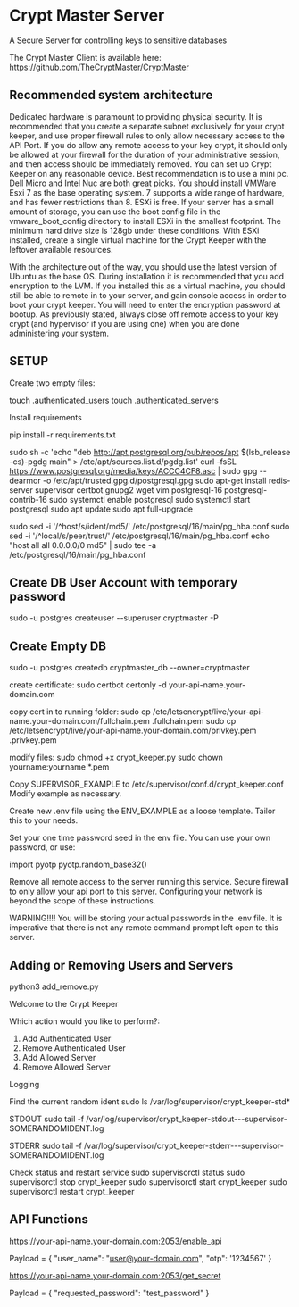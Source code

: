 # Crypt Master Server
A Secure Server for controlling keys to sensitive databases

The Crypt Master Client is available here: https://github.com/TheCryptMaster/CryptMaster


## Recommended system architecture
Dedicated hardware is paramount to providing physical security.  It is recommended that you create a separate subnet exclusively for your crypt keeper, and use proper firewall rules to only allow necessary access to the API Port.  If you do allow any remote access to your key crypt, it should only be allowed at your firewall for the duration of your administrative session, and then access should be immediately removed.  You can set up Crypt Keeper on any reasonable device.  Best recommendation is to use a mini pc.  Dell Micro and Intel Nuc are both great picks.  You should install VMWare Esxi 7 as the base operating system.  7 supports a wide range of hardware, and has fewer restrictions than 8.  ESXi is free.  If your server has a small amount of storage, you can use the boot config file in the vmware_boot_config directory to install ESXi in the smallest footprint.  The minimum hard drive size is 128gb under these conditions.  With ESXi installed, create a single virtual machine for the Crypt Keeper with the leftover available resources.

With the architecture out of the way, you should use the latest version of Ubuntu as the base OS.  During installation it is recommended that you add encryption to the LVM.  If you installed this as a virtual machine, you should still be able to remote in to your server, and gain console access in order to boot your crypt keeper.  You will need to enter the encryption password at bootup.  As previously stated, always close off remote access to your key crypt (and hypervisor if you are using one) when you are done administering your system.


## SETUP
Create two empty files:

touch .authenticated_users
touch .authenticated_servers

Install requirements

pip install -r requirements.txt

sudo sh -c 'echo "deb http://apt.postgresql.org/pub/repos/apt $(lsb_release -cs)-pgdg main" > /etc/apt/sources.list.d/pgdg.list'
curl -fsSL https://www.postgresql.org/media/keys/ACCC4CF8.asc | sudo gpg --dearmor -o /etc/apt/trusted.gpg.d/postgresql.gpg
sudo apt-get install redis-server supervisor certbot gnupg2 wget vim postgresql-16 postgresql-contrib-16 
sudo systemctl enable postgresql
sudo systemctl start postgresql
sudo apt update
sudo apt full-upgrade

sudo sed -i '/^host/s/ident/md5/' /etc/postgresql/16/main/pg_hba.conf
sudo sed -i '/^local/s/peer/trust/' /etc/postgresql/16/main/pg_hba.conf
echo "host all all 0.0.0.0/0 md5" | sudo tee -a /etc/postgresql/16/main/pg_hba.conf


## Create DB User Account with temporary password
sudo -u postgres createuser --superuser cryptmaster -P

## Create Empty DB
sudo -u postgres createdb cryptmaster_db --owner=cryptmaster



create certificate:
sudo certbot certonly -d your-api-name.your-domain.com

copy cert in to running folder:
sudo cp /etc/letsencrypt/live/your-api-name.your-domain.com/fullchain.pem .fullchain.pem
sudo cp /etc/letsencrypt/live/your-api-name.your-domain.com/privkey.pem .privkey.pem

modify files:
sudo chmod +x crypt_keeper.py
sudo chown yourname:yourname *.pem

Copy SUPERVISOR_EXAMPLE to /etc/supervisor/conf.d/crypt_keeper.conf
Modify example as necessary.

Create new .env file using the ENV_EXAMPLE as a loose template.  Tailor this to your needs.

Set your one time password seed in the env file.  You can use your own password, or use:

import pyotp
pyotp.random_base32()


Remove all remote access to the server running this service.  Secure firewall to only allow your api port to this server.  Configuring your network is beyond the scope of these instructions.

WARNING!!!! You will be storing your actual passwords in the .env file.  It is imperative that there is not any remote command prompt left open to this server.



## Adding or Removing Users and Servers

python3 add_remove.py

Welcome to the Crypt Keeper

Which action would you like to perform?:

1) Add Authenticated User
2) Remove Authenticated User
3) Add Allowed Server
4) Remove Allowed Server



Logging 

Find the current random ident
sudo ls /var/log/supervisor/crypt_keeper-std*

STDOUT
sudo tail -f /var/log/supervisor/crypt_keeper-stdout---supervisor-SOMERANDOMIDENT.log

STDERR
sudo tail -f /var/log/supervisor/crypt_keeper-stderr---supervisor-SOMERANDOMIDENT.log

Check status and restart service
sudo supervisorctl status
sudo supervisorctl stop crypt_keeper
sudo supervisorctl start crypt_keeper
sudo supervisorctl restart crypt_keeper


## API Functions
https://your-api-name.your-domain.com:2053/enable_api

Payload = 
{
 "user_name": "user@your-domain.com",
 "otp": '1234567'
}


https://your-api-name.your-domain.com:2053/get_secret

Payload = 
{
 "requested_password": "test_password"
}
